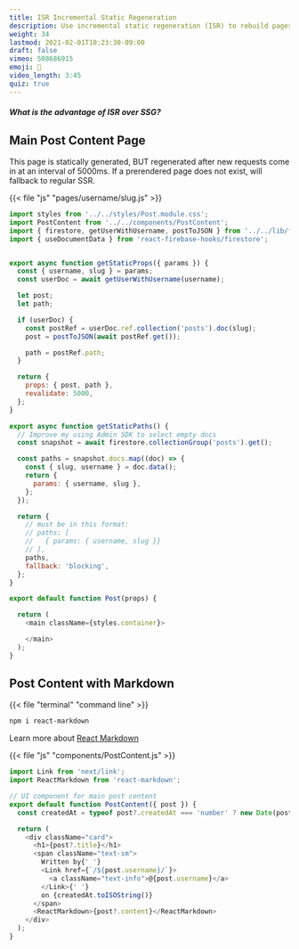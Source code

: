 ```yaml
---
title: ISR Incremental Static Regeneration
description: Use incremental static regeneration (ISR) to rebuild pages on the fly
weight: 34
lastmod: 2021-02-01T10:23:30-09:00
draft: false
vimeo: 508686915
emoji: 🦾
video_length: 3:45
quiz: true
---
```


<quiz-modal options="it's more performant:it updates when data changes:its easier to deploy:all the cool kids are doing it" answer="it updates when data changes" prize="14">
  <h5>What is the advantage of ISR over SSG?</h5>
</quiz-modal>


## Main Post Content Page

This page is statically generated, BUT regenerated after new requests come in at an interval of 5000ms. If a prerendered page does not exist, will fallback to regular SSR. 

{{< file "js" "pages/username/slug.js" >}}
```javascript
import styles from '../../styles/Post.module.css';
import PostContent from '../../components/PostContent';
import { firestore, getUserWithUsername, postToJSON } from '../../lib/firebase';
import { useDocumentData } from 'react-firebase-hooks/firestore';


export async function getStaticProps({ params }) {
  const { username, slug } = params;
  const userDoc = await getUserWithUsername(username);

  let post;
  let path;

  if (userDoc) {
    const postRef = userDoc.ref.collection('posts').doc(slug);
    post = postToJSON(await postRef.get());

    path = postRef.path;
  }

  return {
    props: { post, path },
    revalidate: 5000,
  };
}

export async function getStaticPaths() {
  // Improve my using Admin SDK to select empty docs
  const snapshot = await firestore.collectionGroup('posts').get();

  const paths = snapshot.docs.map((doc) => {
    const { slug, username } = doc.data();
    return {
      params: { username, slug },
    };
  });

  return {
    // must be in this format:
    // paths: [
    //   { params: { username, slug }}
    // ],
    paths,
    fallback: 'blocking',
  };
}

export default function Post(props) {

  return (
    <main className={styles.container}>

    </main>
  );
}
```

## Post Content with Markdown

{{< file "terminal" "command line" >}}
```bash
npm i react-markdown
```

Learn more about [React Markdown](https://github.com/remarkjs/react-markdown)

{{< file "js" "components/PostContent.js" >}}
```javascript
import Link from 'next/link';
import ReactMarkdown from 'react-markdown';

// UI component for main post content
export default function PostContent({ post }) {
  const createdAt = typeof post?.createdAt === 'number' ? new Date(post.createdAt) : post.createdAt.toDate();

  return (
    <div className="card">
      <h1>{post?.title}</h1>
      <span className="text-sm">
        Written by{' '}
        <Link href={`/${post.username}/`}>
          <a className="text-info">@{post.username}</a>
        </Link>{' '}
        on {createdAt.toISOString()}
      </span>
      <ReactMarkdown>{post?.content}</ReactMarkdown>
    </div>
  );
}
```